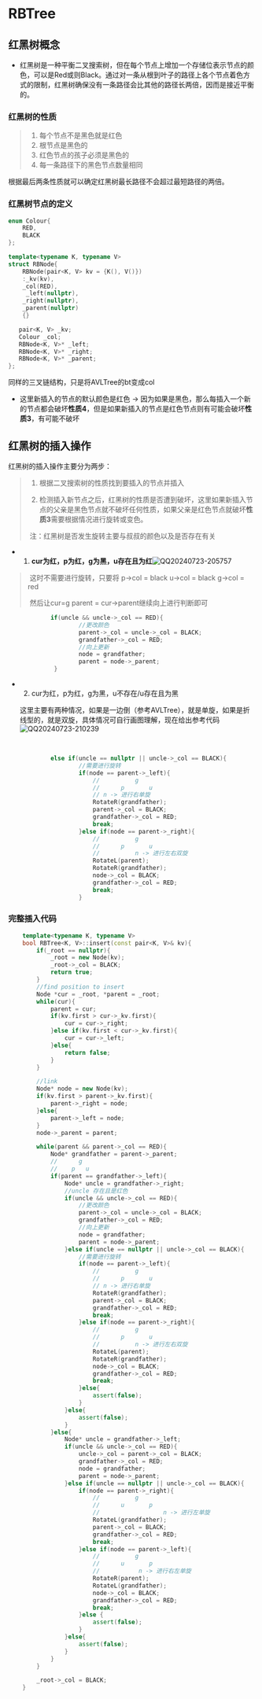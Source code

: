 # RBTree



## 红黑树概念

* 红黑树是一种平衡二叉搜索树，但在每个节点上增加一个存储位表示节点的颜色，可以是Red或则Black。通过对一条从根到叶子的路径上各个节点着色方式的限制，红黑树确保没有一条路径会比其他的路径长两倍，因而是接近平衡的。

### 红黑树的性质

> 	1. 每个节点不是黑色就是红色
> 	1. 根节点是黑色的
> 	1. 红色节点的孩子必须是黑色的
> 	1. 每一条路径下的黑色节点数量相同

根据最后两条性质就可以确定红黑树最长路径不会超过最短路径的两倍。

### 红黑树节点的定义

```c++
enum Colour{
    RED,
    BLACK
};

template<typename K, typename V>
struct RBNode{
    RBNode(pair<K, V> kv = {K(), V()})
    :_kv(kv),
    _col(RED),
     _left(nullptr),
    _right(nullptr),
    _parent(nullptr)
    {}

   pair<K, V> _kv;
   Colour _col;
   RBNode<K, V>* _left; 
   RBNode<K, V>* _right; 
   RBNode<K, V>* _parent; 
};
```

同样的三叉链结构，只是将AVLTree的bt变成col

* 这里新插入的节点的默认颜色是红色 -> 因为如果是黑色，那么每插入一个新的节点都会破坏**性质4**，但是如果新插入的节点是红色节点则有可能会破坏**性质3**，有可能不破坏

## 红黑树的插入操作

红黑树的插入操作主要分为两步：

> 1. 根据二叉搜索树的性质找到要插入的节点并插入
>
> 2. 检测插入新节点之后，红黑树的性质是否遭到破坏，这里如果新插入节点的父亲是黑色节点就不破坏任何性质，如果父亲是红色节点就破坏**性质3**需要根据情况进行旋转或变色。
>
> 
>
> ​	注：红黑树是否发生旋转主要与叔叔的颜色以及是否存在有关

* 1. **cur为红，p为红，g为黑，u存在且为红**![QQ20240723-205757](C:/Users/Administrator/Desktop/QQ20240723-205757.png)

> ​	这时不需要进行旋转，只要将 p->col = black    u->col = black  g->col = red
>
> ​	然后让cur=g  parent = cur->parent继续向上进行判断即可	

```c++
			if(uncle && uncle->_col == RED){
                    //更改颜色
                    parent->_col = uncle->_col = BLACK;
                    grandfather->_col = RED;
                    //向上更新
                    node = grandfather;
                    parent = node->_parent;
             }
```

* 2. cur为红，p为红，g为黑，u不存在/u存在且为黑

  这里主要有两种情况，如果是一边倒（参考AVLTree），就是单旋，如果是折线型的，就是双旋，具体情况可自行画图理解，现在给出参考代码![QQ20240723-210239](C:/Users/Administrator/Desktop/QQ20240723-210239.png)

​	

```c++
			else if(uncle == nullptr || uncle->_col == BLACK){
                    //需要进行旋转
                    if(node == parent->_left){
                        //          g
                        //      p       u
                        // n -> 进行右单旋
                        RotateR(grandfather);
                        parent->_col = BLACK;
                        grandfather->_col = RED;
                        break;
                    }else if(node == parent->_right){
                        //          g
                        //      p       u
                        //          n -> 进行左右双旋
                        RotateL(parent);
                        RotateR(grandfather);
                        node->_col = BLACK;
                        grandfather->_col = RED;
                        break;
                    }
```

### 完整插入代码

```c++
    template<typename K, typename V>
    bool RBTree<K, V>::insert(const pair<K, V>& kv){
        if(_root == nullptr){
            _root = new Node(kv);
            _root->_col = BLACK;
            return true;
        }
        //find position to insert
        Node *cur = _root, *parent = _root;
        while(cur){
            parent = cur;
            if(kv.first > cur->_kv.first){
                cur = cur->_right;
            }else if(kv.first < cur->_kv.first){
                cur = cur->_left;
            }else{
                return false;
            }
        }

        //link
        Node* node = new Node(kv);
        if(kv.first > parent->_kv.first){
            parent->_right = node;
        }else{
            parent->_left = node;
        }
        node->_parent = parent;

        while(parent && parent->_col == RED){
            Node* grandfather = parent->_parent;
            //      g
            //    p   u 
            if(parent == grandfather->_left){
                Node* uncle = grandfather->_right;
                //uncle 存在且是红色
                if(uncle && uncle->_col == RED){
                    //更改颜色
                    parent->_col = uncle->_col = BLACK;
                    grandfather->_col = RED;
                    //向上更新
                    node = grandfather;
                    parent = node->_parent;
                }else if(uncle == nullptr || uncle->_col == BLACK){
                    //需要进行旋转
                    if(node == parent->_left){
                        //          g
                        //      p       u
                        // n -> 进行右单旋
                        RotateR(grandfather);
                        parent->_col = BLACK;
                        grandfather->_col = RED;
                        break;
                    }else if(node == parent->_right){
                        //          g
                        //      p       u
                        //          n -> 进行左右双旋
                        RotateL(parent);
                        RotateR(grandfather);
                        node->_col = BLACK;
                        grandfather->_col = RED;
                        break;
                    }else{
                        assert(false);
                    }
                }else{
                    assert(false);
                }
            }else{
                Node* uncle = grandfather->_left;
                if(uncle && uncle->_col == RED){
                    uncle->_col = parent->_col = BLACK;
                    grandfather->_col = RED;
                    node = grandfather;
                    parent = node->_parent;
                }else if(uncle == nullptr || uncle->_col == BLACK){
                    if(node == parent->_right){
                        //          g
                        //      u       p
                        //                  n -> 进行左单旋
                        RotateL(grandfather);
                        parent->_col = BLACK;
                        grandfather->_col = RED;
                        break;
                    }else if(node == parent->_left){
                        //          g
                        //      u       p
                        //           n -> 进行右左单旋
                        RotateR(parent);
                        RotateL(grandfather);
                        node->_col = BLACK;
                        grandfather->_col = RED;
                        break;
                    }else {
                        assert(false);
                    }
                }else{
                    assert(false);
                }
            }
        }

        _root->_col = BLACK;
    }
```

 